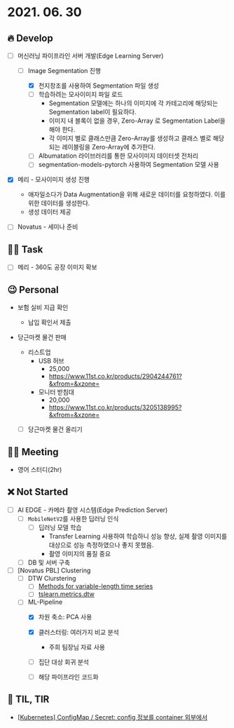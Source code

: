 # 2021. 06. 30

## 🔥 Develop

- [ ] 머신러닝 파이프라인 서버 개발(Edge Learning Server)

  - [ ] Image Segmentation 진행

    - [x] 천지창조를 사용하여 Segmentation 파일 생성
    - [ ] 학습하려는 모사이미지 파일 로드
      * Segmentation 모델에는 하나의 이미지에 각 카테고리에 해당되는 Segmentation label이 필요하다. 
      * 이미지 내 블록이 없을 경우, Zero-Array 로 Segmentation Label을 해야 한다.
      * 각 이미지 별로 클래스만큼 Zero-Array를 생성하고 클래스 별로 해당되는 레이블링을 Zero-Array에 추가한다. 
    - [ ] Albumatation 라이브러리를 통한 모사이미지 데이터셋 전처리
    - [ ] segmentation-models-pytorch 사용하여 Segmentation 모델 사용

- [x] 메리 - 모사이미지 생성 진행
  * 애자일소다가 Data Augmentation을 위해 새로운 데이터를 요청하였다. 이를 위한 데이터를 생성한다.
  * 생성 데이터 제공
- [ ] Novatus - 세미나 준비



##  🏳‍🌈 Task

- [ ] 메리 - 360도 공장 이미지 확보



## 😉 Personal

* 보험 실비 지급 확인
  * 납입 확인서 제출

* 당근마켓 물건 판매
  * 리스트업
    * USB 허브
      * 25,000
      * https://www.11st.co.kr/products/2904244761?&xfrom=&xzone=
    * 모니터 받침대
      * 20,000
      * https://www.11st.co.kr/products/3205138995?&xfrom=&xzone=
  * [ ] 당근마켓 물건 올리기






## 🙈 Meeting

* 영어 스터디(2hr)



## ❌ Not Started

- [ ] AI EDGE - 카메라 촬영 시스템(Edge Prediction Server)
  - [ ] `MobileNetV2`를 사용한 딥러닝 인식
    - [ ] 딥러닝 모델 학습
      - Transfer Learning 사용하여 학습하니 성능 향상, 실제 촬영 이미지를 대상으로 성능 측정하였으나 좋지 못했음.
      - 촬영 이미지의 품질 중요
  - [ ] DB 및 서버 구축

- [ ] [Novatus PBL] Clustering
  - [ ] DTW Clurstering
    - [ ] [Methods for variable-length time series](https://tslearn.readthedocs.io/en/stable/variablelength.html#clustering)
    - [ ] [tslearn.metrics.dtw](https://tslearn.readthedocs.io/en/stable/gen_modules/metrics/tslearn.metrics.dtw.html)
  - [ ] ML-Pipeline
    - [x] 차원 축소: PCA 사용
    - [x] 클러스터링: 여러가지 비교 분석
      * 주희 팀장님 자료 사용
    - [ ] 집단 대상 회귀 분석
    - [ ] 해당 파이프라인 코드화



## 📸 TIL, TIR

* [[Kubernetes] ConfigMap / Secret: config 정보를 container 외부에서](https://ooeunz.tistory.com/128) 


